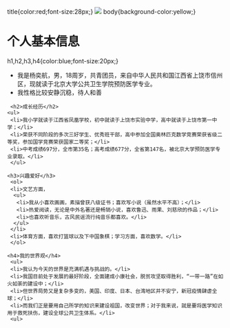 <!DOCTUPE html>
<html lang="zh-cn">
  <head>
    <meta charset="utf-8"/>
    <title>我的第一个网页</title>     title{color:red;font-size:28px;}
  </head>
  <img src="6d20e12233318b33ab0363cd95710e6d(1).jpg"/>
  <body>                           body{background-color:yellow;}
     <h1>个人基本信息</h1>          h1,h2,h3,h4{color:blue;font-size:20px;}
   <ul>
    <li>我是杨奕航，男，18周岁，共青团员，来自中华人民共和国江西省上饶市信州区，现就读于北京大学公共卫生学院预防医学专业。</li>
    <li>我性格比较安静沉稳，待人和善</li>
    </ul>
     
     <h2>成长经历</h2>
    <ul>
     <li>我小学就读于江西省凤凰学校，初中就读于上饶市实验中学，高中就读于上饶市第一中学；</li>
     <li>荣获不同阶段的多次三好学生、优秀班干部，高中参加全国奥林匹克数学竞赛荣获省级二等奖，参加国学竞赛荣获国家二等奖；</li>
     <li>中考成绩697分，全市第35名；高考成绩677分，全省第147名，被北京大学预防医学专业录取。</li>
     </ul>
    
    <h3>兴趣爱好</h3>
     <ol>
     <li>文艺方面，
      <ul>
       <li>我从小喜欢画画，素描曾获八级证书；喜欢写小说（虽然水平不高）；</li>
       <li>热爱阅读，无论是中外名著还是畅销小说，喜欢鲁迅、雨果、刘慈欣的作品；</li>
       <li>也喜欢听音乐，古风民谣流行纯音乐都喜欢。</li>
      </ul>
     </li>
     <li>体育方面，喜欢打篮球以及下中国象棋；学习方面，喜欢数学。</li>
     </ol>
    
    <h4>我的世界观</h4>
     <ul>
     <li>我认为今天的世界是充满机遇与挑战的。</li>
     <li>我国目前处于发展的最好阶段，全面建成小康社会，脱贫攻坚取得胜利，“一带一路”在如火如荼的建设中；</li>
     <li>但世界局势又是复杂多变的，美国、印度、日本、台湾地区并不安宁，新冠疫情肆虐全球；</li>
     <li>而我们正是要用自己所学的知识来建设祖国，改变世界；对于我来说，就是要将医学知识用于救死扶伤，建设全球公共卫生体系。</li>
     <ul>
  <body>
    
